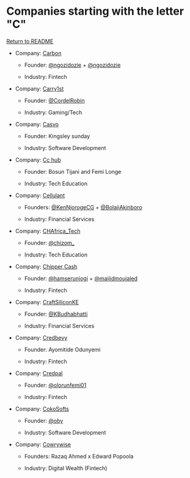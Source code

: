 # Companies starting with the letter "C"

[Return to README](../README.md)

- Company: [Carbon](https://www.getcarbon.co/)

   - Founder: [@ngozidozie](https://twitter.com/ChijiokeD) + [@ngozidozie](https://twitter.com/ngozidozie)

   - Industry: Fintech

- Company: [Carry1st](https://www.carry1st.com/)

  - Founder: [@CordelRobin](https://twitter.com/cordelrobin)

  - Industry: Gaming/Tech
 
- Company: [Casvo](https://www.casvodigital.com/)

  - Founder: Kingsley sunday

  - Industry: Software Development

- Company: [Cc hub](https://cchub.africa)

  - Founder: Bosun Tijani and Femi Longe

  - Industry: Tech Education
 
- Company: [Cellulant](https://cellulant.io/)

  - Founders: [@KenNjorogeCG](https://twitter.com/KenNjorogeCG) + [@BolajiAkinboro](https://twitter.com/BolajiAkinboro)

  - Industry: Financial Services

- Company: [CHAfrica_Tech](https://flutterwave.com/store/codehub?_ga=2.169721825.1570256633.1634980577-89854525.1630514755)

  - Founder: [@chizom_](https://twitter.com/chizom_)

  - Industry: Tech Education
 
- Company: [Chipper Cash](https://chippercash.com)

  - Founder: [@hamserunjogi](https://twitter.com/hamserunjogi) + [@maijidmoujaled](https://twitter.com/maijidmoujaled)

  - Industry: Fintech

- Company: [CraftSiliconKE](https://www.craftsilicon.com/)

  - Founder: [@KBudhabhatti](https://twitter.com/KBudhabhatti)

  - Industry: Financial Services

- Company: [Credbevy](https://www.credbevy.com)

  - Founder: Ayomitide Odunyemi

  - Industry: Fintech

- Company: [Credpal](https://www.credpal.com)

   - Founder: [@olorunfemi01](https://twitter.com/olorunfemi01)

   - Industry: Fintech

- Company: [CokoSofts](https://cokoSofts.com/)

  - Founder: [@oby](https://twitter.com/)

  - Industry: Software Development
 
- Company: [Cowrywise](https://cowrywise.com/)

  - Founders: Razaq Ahmed x Edward Popoola

  - Industry: Digital Wealth (Fintech)
 
